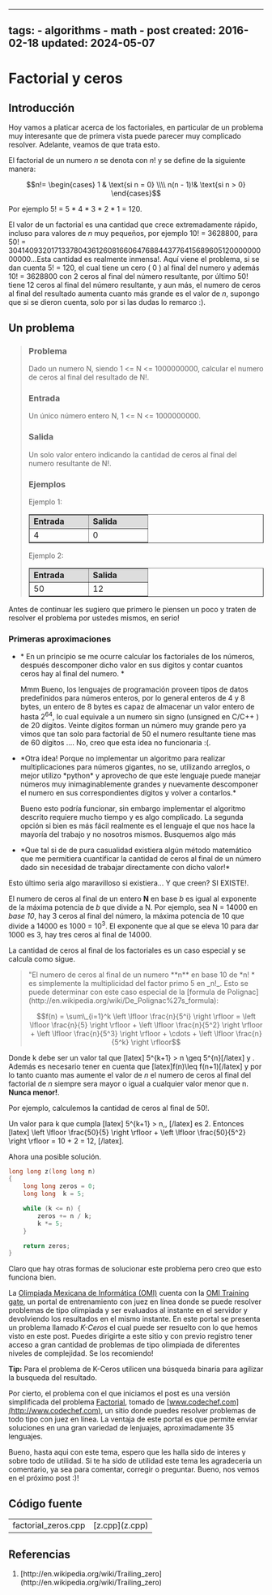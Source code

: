 <!-- vim: set spelllang=es_MX: -->
---
tags:
    - algorithms
    - math
    - post
created: 2016-02-18
updated: 2024-05-07
---
# Factorial y ceros

## Introducción

Hoy vamos a platicar acerca de los factoriales, en particular de un problema muy interesante que de primera vista puede parecer muy complicado resolver. Adelante, veamos de que trata esto.

El factorial de un numero $n$ se denota con $n!$ y se define de la siguiente manera: 

$$n!= \begin{cases} 1 & \text{si n = 0} \\\\ n(n - 1)!& \text{si n > 0} \end{cases}$$


Por ejemplo 5! = 5 * 4 * 3 * 2 * 1 = 120.

El valor de un factorial es una cantidad que crece extremadamente rápido, incluso para valores de *n* muy pequeños, por ejemplo 10! = 3628800, para 50! = 30414093201713378043612608166064768844377641568960512000000000000...Esta cantidad es realmente inmensa!. Aquí viene el problema, si se dan cuenta 5! = 120, el cual tiene un cero ( 0 ) al final del numero y además 10! = 3628800 con 2 ceros al final del número resultante, por último 50! tiene 12 ceros al final del número resultante, y aun más, el numero de ceros al final del resultado aumenta cuanto más grande es el valor de *n*, supongo que si se dieron cuenta, solo por si las dudas lo remarco :).

## Un problema

<blockquote>
<h3>Problema </h3>

Dado un numero N, siendo 1 <= N <= 1000000000, calcular el numero de ceros al final del  resultado de N!.

### Entrada
Un único número entero N, 1 <= N <= 1000000000.

<h3>Salida</h3>

Un solo valor entero indicando la cantidad de ceros al final del numero resultante de N!.

<H3>Ejemplos</H3>

Ejemplo 1:
<table width="200" style="text-align: left; width: 100%;" border="1" cellpadding="2" cellspacing="2">
	<tbody>
		<tr>
			<td width="100" bgcolor = "#dddddd" style="vertical-align: top;"><b>Entrada</b><br>
			</td>
			<td width="100" bgcolor = "#dddddd" style="vertical-align: top;"><b>Salida</b><br>
			</td>
		</tr>
		<tr>
			<td  width="100" style="vertical-align: top;">4<br>
			</td>
			<td width="100"  style="vertical-align: top;">0<br>
			</td>	
		</tr>
	</tbody>
</table>

Ejemplo 2:
<table width="200" style="text-align: left; width: 100%;" border="1" cellpadding="2" cellspacing="2">
	<tbody>
		<tr>
			<td width="100"  bgcolor = "#dddddd" style="vertical-align: top;"><b>Entrada</b>
			</td>
			<td width="100" bgcolor = "#dddddd" style="vertical-align: top;"><b>Salida</b><br>
			</td>
		</tr>
		<tr>
			<td width="100"  style="vertical-align: top;">50<br>
			</td>
			<td width="100" style="vertical-align: top;">12<br>
			</td>	
		</tr>
	</tbody>
</table>
</blockquote>

Antes de continuar les sugiero que primero le piensen un poco y traten de resolver el problema por ustedes mismos, en serio!

### Primeras aproximaciones

<ul>
<li> * En un principio se me ocurre calcular los factoriales de los números, después descomponer dicho valor en sus dígitos y contar cuantos ceros hay al final del numero. *

  Mmm Bueno, los lenguajes de programación proveen tipos de datos predefinidos para números enteros, por lo general enteros de 4 y 8 bytes, un entero de 8 bytes es capaz de almacenar un valor entero de hasta $2^{64}$, lo cual equivale a un numero sin signo (unsigned en C/C++ ) de 20 dígitos. Veinte dígitos forman un número muy grande pero ya vimos que tan solo para factorial de 50 el numero resultante tiene mas de 60 dígitos .... No, creo que esta idea no funcionaria :(. 
</li>

<li>
*Otra idea! Porque no implementar un algoritmo para realizar multiplicaciones para números gigantes, no se, utilizando arreglos, o mejor utilizo *python* y aprovecho de que este lenguaje puede manejar números muy inimaginablemente grandes y nuevamente descomponer el numero en sus correspondientes dígitos y volver a contarlos.*

Bueno esto podría funcionar, sin embargo implementar el algoritmo descrito requiere mucho tiempo y es algo complicado. La segunda opción si bien es más fácil realmente es el lenguaje el que nos hace la mayoría del trabajo y no nosotros mismos. Busquemos algo más
</li>
<li>
*Que tal si de de pura casualidad existiera algún método matemático que me permitiera cuantificar la cantidad de ceros al final de un número dado sin necesidad de trabajar directamente con dicho valor!*
</li>
</ul>

Esto último seria algo maravilloso si existiera... Y que creen? SI EXISTE!.

El numero de ceros al final de un entero **N** en base _b_ es igual al exponente de la máxima potencia de _b_ que divide a N. Por ejemplo, sea N = 14000 en *base 10*, hay 3 ceros al final del número, la máxima potencia de 10 que divide a 14000 es 1000 = 10<sup>3</sup>. El exponente que al que se eleva 10 para dar 1000 es 3, hay tres ceros al final de 14000.

La cantidad de ceros al final de los factoriales es un caso especial y se calcula como sigue.

<blockquote>"El numero de ceros al final de un numero **n** en base 10 de *n! * es simplemente la multiplicidad del factor primo 5 en _n!_. Esto se puede determinar con este caso especial de la [formula de Polignac](http://en.wikipedia.org/wiki/De_Polignac%27s_formula):

$$f(n) = \sum\_{i=1}^k \left \lfloor \frac{n}{5^i} \right \rfloor = \left \lfloor \frac{n}{5} \right \rfloor + \left \lfloor \frac{n}{5^2} \right \rfloor + \left \lfloor \frac{n}{5^3} \right \rfloor + \cdots + \left \lfloor \frac{n}{5^k} \right \rfloor$$

</blockquote>

Donde k debe ser un valor tal que [latex] 5^{k+1} > n \geq 5^{n}[/latex] y . Además es necesario tener en cuenta que [latex]f(n)\leq f(n+1)[/latex] y por lo tanto cuanto mas aumente el valor de *n* el numero de ceros al final del factorial de *n* siempre sera mayor o igual a cualquier valor menor que n. **Nunca menor!**. 

Por ejemplo, calculemos la cantidad de ceros al final de 50!.

Un valor para k que cumpla [latex] 5^{k+1} > n,\, [/latex] es 2. Entonces [latex] \left \lfloor \frac{50}{5} \right \rfloor + \left \lfloor \frac{50}{5^2} \right \rfloor = 10 + 2 = 12\, [/latex].

Ahora una posible solución.


```cpp
long long z(long long n)
{
    long long zeros = 0;
    long long  k = 5;

    while (k <= n) {
        zeros += n / k;
        k *= 5;
    }

    return zeros;
}

```

Claro que hay otras formas de solucionar este problema pero creo que esto funciona bien.

La [Olimpiada Mexicana de Informática (OMI)](http://www.olimpiadadeinformatica.org.mx/) cuenta con la [OMI Training gate](http://www.cmirg.com:8081/traingate/), un portal de entrenamiento  con juez en línea donde se puede resolver problemas de tipo olimpiada y ser evaluados al instante en el servidor y devolviendo los resultados en el mismo instante. En este portal se presenta un problema llamado *K-Ceros* el cual puede ser resuelto con lo que hemos visto en este post. Puedes dirigirte a este sitio y con previo registro tener acceso a gran cantidad de problemas de tipo olimpiada de diferentes niveles de complejidad. Se los recomiendo!
	
**Tip:** Para el problema de K-Ceros utilicen una búsqueda binaria para agilizar la busqueda del resultado.

Por cierto, el problema con el que iniciamos el post es una versión simplificada del problema [Factorial](http://www.codechef.com/problems/FCTRL/), tomado de [www.codechef.com](http://www.codechef.com), un sitio donde puedes resolver problemas de todo tipo con juez en línea. La ventaja de este portal es que permite enviar soluciones en una gran variedad de lenjuajes, aproximadamente 35 lenguajes.

Bueno, hasta aqui con este tema, espero que les halla sido de interes y sobre todo de utilidad. Si te ha sido de utilidad este tema les agradeceria un comentario, ya sea para comentar, corregir o preguntar. Bueno, nos vemos en el próximo post :)!

## Código fuente

<table border="0">
  <tr>
    <td>factorial_zeros.cpp</td>
    <td> [z.cpp](z.cpp)</td>
  </tr>
</table>

## Referencias

<ol>
  <li>[http://en.wikipedia.org/wiki/Trailing_zero](http://en.wikipedia.org/wiki/Trailing_zero)</li>
</ol>
